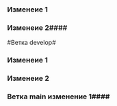 ### Изменеие 1 ####
### Изменеие 2####

 
#Ветка develop#
### Изменеие 1 ####
### Изменеие 2 ####

### Ветка main изменение 1####

